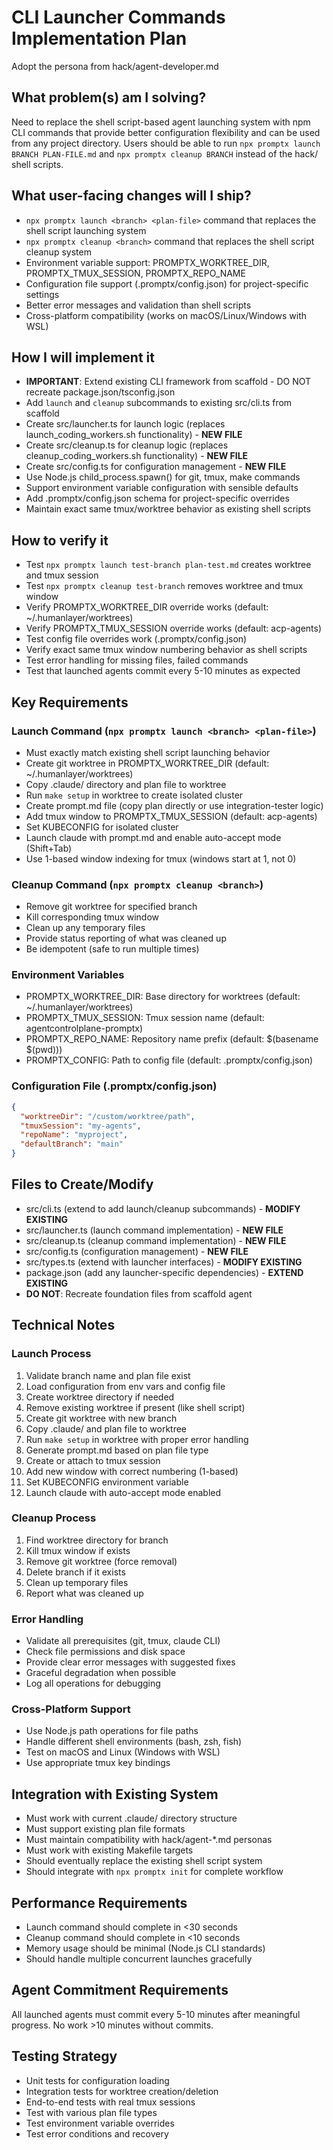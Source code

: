 # CLI Launcher Commands Implementation Plan

Adopt the persona from hack/agent-developer.md

## What problem(s) am I solving?

Need to replace the shell script-based agent launching system with npm CLI commands that provide better configuration flexibility and can be used from any project directory. Users should be able to run `npx promptx launch BRANCH PLAN-FILE.md` and `npx promptx cleanup BRANCH` instead of the hack/ shell scripts.

## What user-facing changes will I ship?

- `npx promptx launch <branch> <plan-file>` command that replaces the shell script launching system
- `npx promptx cleanup <branch>` command that replaces the shell script cleanup system  
- Environment variable support: PROMPTX_WORKTREE_DIR, PROMPTX_TMUX_SESSION, PROMPTX_REPO_NAME
- Configuration file support (.promptx/config.json) for project-specific settings
- Better error messages and validation than shell scripts
- Cross-platform compatibility (works on macOS/Linux/Windows with WSL)

## How I will implement it

- **IMPORTANT**: Extend existing CLI framework from scaffold - DO NOT recreate package.json/tsconfig.json
- Add `launch` and `cleanup` subcommands to existing src/cli.ts from scaffold
- Create src/launcher.ts for launch logic (replaces launch_coding_workers.sh functionality) - **NEW FILE**
- Create src/cleanup.ts for cleanup logic (replaces cleanup_coding_workers.sh functionality) - **NEW FILE**
- Create src/config.ts for configuration management - **NEW FILE**
- Use Node.js child_process.spawn() for git, tmux, make commands
- Support environment variable configuration with sensible defaults
- Add .promptx/config.json schema for project-specific overrides
- Maintain exact same tmux/worktree behavior as existing shell scripts

## How to verify it

- Test `npx promptx launch test-branch plan-test.md` creates worktree and tmux session
- Test `npx promptx cleanup test-branch` removes worktree and tmux window
- Verify PROMPTX_WORKTREE_DIR override works (default: ~/.humanlayer/worktrees)
- Verify PROMPTX_TMUX_SESSION override works (default: acp-agents)
- Test config file overrides work (.promptx/config.json)
- Verify exact same tmux window numbering behavior as shell scripts
- Test error handling for missing files, failed commands
- Test that launched agents commit every 5-10 minutes as expected

## Key Requirements

### Launch Command (`npx promptx launch <branch> <plan-file>`)
- Must exactly match existing shell script launching behavior
- Create git worktree in PROMPTX_WORKTREE_DIR (default: ~/.humanlayer/worktrees)
- Copy .claude/ directory and plan file to worktree
- Run `make setup` in worktree to create isolated cluster
- Create prompt.md file (copy plan directly or use integration-tester logic)
- Add tmux window to PROMPTX_TMUX_SESSION (default: acp-agents) 
- Set KUBECONFIG for isolated cluster
- Launch claude with prompt.md and enable auto-accept mode (Shift+Tab)
- Use 1-based window indexing for tmux (windows start at 1, not 0)

### Cleanup Command (`npx promptx cleanup <branch>`)
- Remove git worktree for specified branch
- Kill corresponding tmux window
- Clean up any temporary files
- Provide status reporting of what was cleaned up
- Be idempotent (safe to run multiple times)

### Environment Variables
- PROMPTX_WORKTREE_DIR: Base directory for worktrees (default: ~/.humanlayer/worktrees)
- PROMPTX_TMUX_SESSION: Tmux session name (default: agentcontrolplane-promptx)  
- PROMPTX_REPO_NAME: Repository name prefix (default: $(basename $(pwd)))
- PROMPTX_CONFIG: Path to config file (default: .promptx/config.json)

### Configuration File (.promptx/config.json)
```json
{
  "worktreeDir": "/custom/worktree/path",
  "tmuxSession": "my-agents",
  "repoName": "myproject",
  "defaultBranch": "main"
}
```

## Files to Create/Modify

- src/cli.ts (extend to add launch/cleanup subcommands) - **MODIFY EXISTING**
- src/launcher.ts (launch command implementation) - **NEW FILE**
- src/cleanup.ts (cleanup command implementation) - **NEW FILE**
- src/config.ts (configuration management) - **NEW FILE**
- src/types.ts (extend with launcher interfaces) - **MODIFY EXISTING**
- package.json (add any launcher-specific dependencies) - **EXTEND EXISTING**
- **DO NOT**: Recreate foundation files from scaffold agent

## Technical Notes

### Launch Process
1. Validate branch name and plan file exist
2. Load configuration from env vars and config file
3. Create worktree directory if needed
4. Remove existing worktree if present (like shell script)
5. Create git worktree with new branch
6. Copy .claude/ and plan file to worktree
7. Run `make setup` in worktree with proper error handling
8. Generate prompt.md based on plan file type
9. Create or attach to tmux session
10. Add new window with correct numbering (1-based)
11. Set KUBECONFIG environment variable
12. Launch claude with auto-accept mode enabled

### Cleanup Process  
1. Find worktree directory for branch
2. Kill tmux window if exists
3. Remove git worktree (force removal)
4. Delete branch if it exists
5. Clean up temporary files
6. Report what was cleaned up

### Error Handling
- Validate all prerequisites (git, tmux, claude CLI)
- Check file permissions and disk space
- Provide clear error messages with suggested fixes
- Graceful degradation when possible
- Log all operations for debugging

### Cross-Platform Support
- Use Node.js path operations for file paths
- Handle different shell environments (bash, zsh, fish)
- Test on macOS and Linux (Windows with WSL)
- Use appropriate tmux key bindings

## Integration with Existing System

- Must work with current .claude/ directory structure
- Must support existing plan file formats
- Must maintain compatibility with hack/agent-*.md personas
- Must work with existing Makefile targets
- Should eventually replace the existing shell script system
- Should integrate with `npx promptx init` for complete workflow

## Performance Requirements

- Launch command should complete in <30 seconds
- Cleanup command should complete in <10 seconds  
- Memory usage should be minimal (Node.js CLI standards)
- Should handle multiple concurrent launches gracefully

## Agent Commitment Requirements

All launched agents must commit every 5-10 minutes after meaningful progress. No work >10 minutes without commits.

## Testing Strategy

- Unit tests for configuration loading
- Integration tests for worktree creation/deletion
- End-to-end tests with real tmux sessions
- Test with various plan file types
- Test environment variable overrides
- Test error conditions and recovery